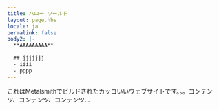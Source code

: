 ```yaml
---
title: ハロー ワールド
layout: page.hbs
locale: ja
permalink: false
body2: |-
  **AAAAAAAAA**

  ## jjjjjjj
  - iiii
  - pppp
---
```

これはMetalsmithでビルドされたカッコいいウェブサイトです。。。コンテンツ、コンテンツ、コンテンツ...
